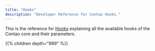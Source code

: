 ```yaml
---
title: "Hooks"
description: "Developer Reference for Contao Hooks."
---
```



This is the reference for [Hooks](../../framework/hooks/) explaining all the available hooks of the Contao core and their parameters.

{{% children depth="999" %}}
